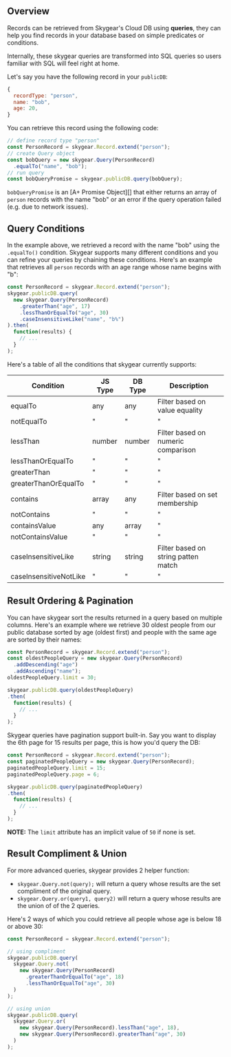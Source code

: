 ## Overview

Records can be retrieved from Skygear's Cloud DB using **queries**, they can
help you find records in your database based on simple predicates or conditions.

Internally, these skygear queries are transformed into SQL queries so users
familiar with SQL will feel right at home.

Let's say you have the following record in your `publicDB`:

```js
{
  recordType: "person",
  name: "bob",
  age: 20,
}
```

You can retrieve this record using the following code:

```js
// define record type "person"
const PersonRecord = skygear.Record.extend("person");
// create Query object
const bobQuery = new skygear.Query(PersonRecord)
  .equalTo("name", "bob");
// run query
const bobQueryPromise = skygear.publicDB.query(bobQuery);
```

`bobQueryPromise` is an [A+ Promise Object][] that either returns an array
of `person` records with the name "bob" or an error if the query operation
failed (e.g. due to network issues).


## Query Conditions

In the example above, we retrieved a record with the name "bob" using the
`.equalTo()` condition. Skygear supports many different conditions and you
can refine your queries by chaining these conditions. Here's an example that
retrieves all `person` records with an age range whose name begins with "b":

```js
const PersonRecord = skygear.Record.extend("person");
skygear.publicDB.query(
  new skygear.Query(PersonRecord)
    .greaterThan("age", 17)
    .lessThanOrEqualTo("age", 30)
    .caseInsensitiveLike("name", "b%")
).then(
  function(results) {
    // ...
  }
);
```

Here's a table of all the conditions that skygear currently supports:

| Condition               | JS Type | DB Type | Description                         |
|-------------------------|---------|---------|-------------------------------------|
| equalTo                 | any     | any     | Filter based on value equality      |
| notEqualTo              | "       | "       | "                                   |
| lessThan                | number  | number  | Filter based on numeric comparison  |
| lessThanOrEqualTo       | "       | "       | "                                   |
| greaterThan             | "       | "       | "                                   |
| greaterThanOrEqualTo    | "       | "       | "                                   |
| contains                | array   | any     | Filter based on set membership      |
| notContains             | "       | "       | "                                   |
| containsValue           | any     | array   | "                                   |
| notContainsValue        | "       | "       | "                                   |
| caseInsensitiveLike     | string  | string  | Filter based on string patten match |
| caseInsensitiveNotLike  | "       | "       | "                                   |


## Result Ordering & Pagination

You can have skygear sort the results returned in a query based on multiple
columns. Here's an example where we retrieve 30 oldest people from our
public database sorted by age (oldest first) and people with the same age
are sorted by their names:

```js
const PersonRecord = skygear.Record.extend("person");
const oldestPeopleQuery = new skygear.Query(PersonRecord)
  .addDescending("age")
  .addAscending("name");
oldestPeopleQuery.limit = 30;

skygear.publicDB.query(oldestPeopleQuery)
.then(
  function(results) {
    // ...
  }
);
```

Skygear queries have pagination support built-in. Say you want to display
the 6th page for 15 results per page, this is how you'd query the DB:

```js
const PersonRecord = skygear.Record.extend("person");
const paginatedPeopleQuery = new skygear.Query(PersonRecord);
paginatedPeopleQuery.limit = 15;
paginatedPeopleQuery.page = 6;

skygear.publicDB.query(paginatedPeopleQuery)
.then(
  function(results) {
    // ...
  }
);
```

**NOTE:** The `limit` attribute has an implicit value of `50` if none is set.

## Result Compliment & Union

For more advanced queries, skygear provides 2 helper function:

- `skygear.Query.not(query);` will return a query whose results are the set
  compliment of the original query.
- `skygear.Query.or(query1, query2)` will return a query whose results are
  the union of of the 2 queries.

Here's 2 ways of which you could retrieve all people whose age is below 18
or above 30:

```js
const PersonRecord = skygear.Record.extend("person");

// using compliment
skygear.publicDB.query(
  skygear.Query.not(
    new skygear.Query(PersonRecord)
      .greaterThanOrEqualTo("age", 18)
      .lessThanOrEqualTo("age", 30)
  )
);

// using union
skygear.publicDB.query(
  skygear.Query.or(
    new skygear.Query(PersonRecord).lessThan("age", 18),
    new skygear.Query(PersonRecord).greaterThan("age", 30)
  )
);
```
